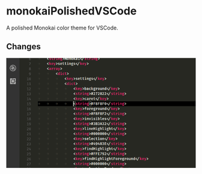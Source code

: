 # monokaiPolishedVSCode
A polished Monokai color theme for VSCode.

## Changes
![](https://raw.githubusercontent.com/foxtrot9/monokaiPolishedVSCode/master/images/Monokoi-Polished.png)
